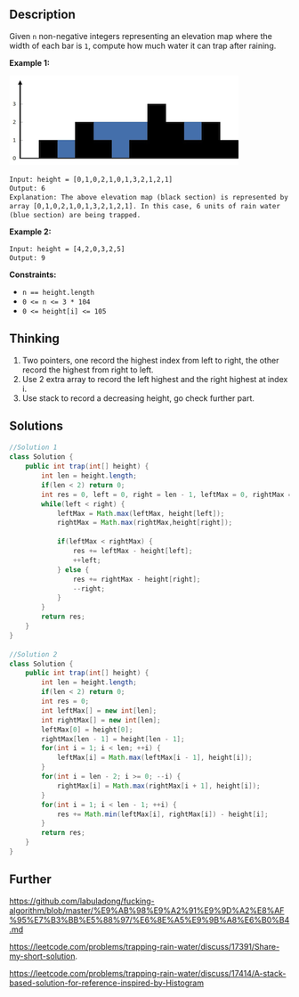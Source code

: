 ## Description

Given `n` non-negative integers representing an elevation map where the width of each bar is `1`, compute how much water it can trap after raining.

 

**Example 1:**

![img](../Resources/Images/No.42-TrappingRainWater/rainwatertrap.png)

```
Input: height = [0,1,0,2,1,0,1,3,2,1,2,1]
Output: 6
Explanation: The above elevation map (black section) is represented by array [0,1,0,2,1,0,1,3,2,1,2,1]. In this case, 6 units of rain water (blue section) are being trapped.
```

**Example 2:**

```
Input: height = [4,2,0,3,2,5]
Output: 9
```

 

**Constraints:**

- `n == height.length`
- `0 <= n <= 3 * 104`
- `0 <= height[i] <= 105`

## Thinking

1. Two pointers, one record the highest index from left to right, the other record the highest from right to left.
2. Use 2 extra array to record the left highest and the right highest at index i.
3. Use stack to record a decreasing height, go check further part.

## Solutions

~~~java
//Solution 1
class Solution {
    public int trap(int[] height) {
        int len = height.length;
        if(len < 2) return 0;
        int res = 0, left = 0, right = len - 1, leftMax = 0, rightMax = 0;
        while(left < right) {
            leftMax = Math.max(leftMax, height[left]);
            rightMax = Math.max(rightMax,height[right]);
            
            if(leftMax < rightMax) {
                res += leftMax - height[left];
                ++left;
            } else {
                res += rightMax - height[right];
                --right;
            }
        }
        return res;
    }
}

//Solution 2
class Solution {
    public int trap(int[] height) {
        int len = height.length;
        if(len < 2) return 0;
        int res = 0;
        int leftMax[] = new int[len];
        int rightMax[] = new int[len];
        leftMax[0] = height[0];
        rightMax[len - 1] = height[len - 1];
        for(int i = 1; i < len; ++i) {
            leftMax[i] = Math.max(leftMax[i - 1], height[i]);
        }
        for(int i = len - 2; i >= 0; --i) {
            rightMax[i] = Math.max(rightMax[i + 1], height[i]);
        }
        for(int i = 1; i < len - 1; ++i) {
            res += Math.min(leftMax[i], rightMax[i]) - height[i]; 
        }
        return res;
    }
}
~~~



## Further

https://github.com/labuladong/fucking-algorithm/blob/master/%E9%AB%98%E9%A2%91%E9%9D%A2%E8%AF%95%E7%B3%BB%E5%88%97/%E6%8E%A5%E9%9B%A8%E6%B0%B4.md

https://leetcode.com/problems/trapping-rain-water/discuss/17391/Share-my-short-solution.

https://leetcode.com/problems/trapping-rain-water/discuss/17414/A-stack-based-solution-for-reference-inspired-by-Histogram